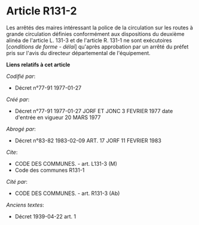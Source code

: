 # Article R131-2

Les arrêtés des maires intéressant la police de la circulation sur les routes à grande circulation définies conformément aux
dispositions du deuxième alinéa de l'article L. 131-3 et de l'article R. 131-1 ne sont exécutoires [*conditions de forme -
délai*] qu'après approbation par un arrêté du préfet pris sur l'avis du directeur départemental de l'équipement.

**Liens relatifs à cet article**

_Codifié par_:

  - Décret n°77-91 1977-01-27

_Créé par_:

  - Décret n°77-91 1977-01-27 JORF ET JONC 3 FEVRIER 1977 date d'entrée en vigueur 20 MARS 1977

_Abrogé par_:

  - Décret n°83-82 1983-02-09 ART. 17 JORF 11 FEVRIER 1983

_Cite_:

  - CODE DES COMMUNES. - art. L131-3 (M)
  - Code des communes R131-1

_Cité par_:

  - CODE DES COMMUNES. - art. R131-3 (Ab)

_Anciens textes_:

  - Décret  1939-04-22 art. 1

